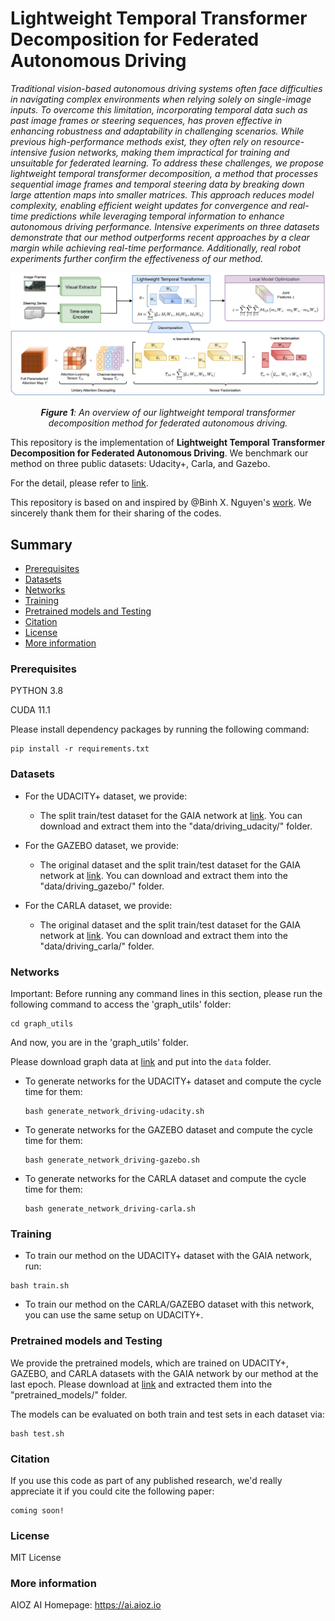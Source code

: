 # Lightweight Temporal Transformer Decomposition for Federated Autonomous Driving

*Traditional vision-based autonomous driving systems often face difficulties in navigating complex environments when relying solely on single-image inputs. To overcome this limitation, incorporating temporal data such as past image frames or steering sequences, has proven effective in enhancing robustness and adaptability in challenging scenarios. While previous high-performance methods exist, they often rely on resource-intensive fusion networks, making them impractical for training and unsuitable for federated learning. To address these challenges, we propose lightweight temporal transformer decomposition, a method that processes sequential image frames and temporal steering data by breaking down large attention maps into smaller matrices. This approach reduces model complexity, enabling efficient weight updates for convergence and real-time predictions while leveraging temporal information to enhance autonomous driving performance. Intensive experiments on three datasets demonstrate that our method outperforms recent approaches by a clear margin while achieving real-time performance. Additionally, real robot experiments further confirm the effectiveness of our method.*

![Fig-1](misc/LTFed.png)
*<center>**Figure 1**: An overview of our lightweight temporal transformer decomposition method for federated autonomous driving.</center>*

This repository is the implementation of **Lightweight Temporal Transformer Decomposition for Federated Autonomous Driving**. We benchmark our method on three public datasets: Udacity+, Carla, and Gazebo.

For the detail, please refer to [link]().

This repository is based on and inspired by @Binh X. Nguyen's [work](https://github.com/aioz-ai/CDL). We sincerely thank them for their sharing of the codes.

## Summary

* [Prerequisites](#prerequisites)
* [Datasets](#datasets)
* [Networks](#networks)
* [Training](#training)
* [Pretrained models and Testing](#pretrained-models-and-testing)
* [Citation](#citation)
* [License](#license)
* [More information](#more-information)

### Prerequisites

PYTHON 3.8

CUDA 11.1

Please install dependency packages by running the following command:
```
pip install -r requirements.txt
```

### Datasets

* For the UDACITY+ dataset, we provide:
    * The split train/test dataset for the GAIA network at [link](https://huggingface.co/datasets/aiozai/AIOZ-LTFed_IROS2025/resolve/main/LTFed_IROS2025_udacity_gaia.zip). You can download and extract them into the "data/driving_udacity/" folder.

* For the GAZEBO dataset, we provide:
    * The original dataset and the split train/test dataset for the GAIA network at [link](https://huggingface.co/datasets/aiozai/AIOZ-LTFed_IROS2025/resolve/main/LTFed_IROS2025_gazebo_gaia.zip). You can download and extract them into the "data/driving_gazebo/" folder.

* For the CARLA dataset, we provide:
    * The original dataset and the split train/test dataset for the GAIA network at [link](https://huggingface.co/datasets/aiozai/AIOZ-LTFed_IROS2025/resolve/main/LTFed_IROS2025_carla_gaia.zip). You can download and extract them into the "data/driving_carla/" folder.

### Networks

Important: Before running any command lines in this section, please run the following command to access the 'graph_utils' folder:
```
cd graph_utils
```
And now, you are in the 'graph_utils' folder.

Please download graph data at [link](https://github.com/omarfoq/communication-in-cross-silo-fl/tree/main/graph_utils/data) and put into the `data` folder.

* To generate networks for the UDACITY+ dataset and compute the cycle time for them:
    ```
    bash generate_network_driving-udacity.sh
    ```

* To generate networks for the GAZEBO dataset and compute the cycle time for them:
    ```
    bash generate_network_driving-gazebo.sh
    ```

* To generate networks for the CARLA dataset and compute the cycle time for them:
    ```
    bash generate_network_driving-carla.sh
    ```

### Training

* To train our method on the UDACITY+ dataset with the GAIA network, run:

```
bash train.sh
```

* To train our method on the CARLA/GAZEBO dataset with this network, you can use the same setup on UDACITY+.

### Pretrained models and Testing

We provide the pretrained models, which are trained on UDACITY+, GAZEBO, and CARLA datasets with the GAIA network by our method at the last epoch. Please download at [link](https://huggingface.co/aiozai/AIOZ-LTFed_IROS2025_pretrained-models/resolve/main/pretrained_models.zip) and extracted them into the "pretrained_models/" folder.

The models can be evaluated on both train and test sets in each dataset via:
```
bash test.sh
```

### Citation

If you use this code as part of any published research, we'd really appreciate it if you could cite the following paper:

```
coming soon!
```

### License

MIT License

### More information
AIOZ AI Homepage: https://ai.aioz.io
